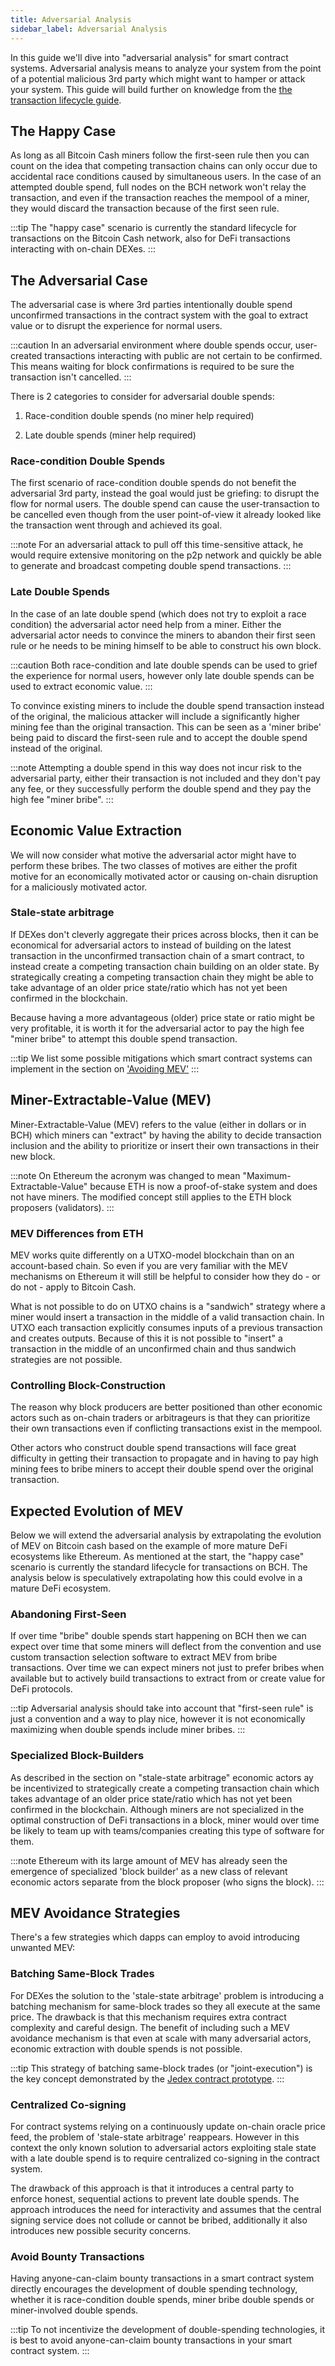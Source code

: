 ```yaml
---
title: Adversarial Analysis
sidebar_label: Adversarial Analysis
---
```


In this guide we'll dive into "adversarial analysis" for smart contract systems. Adversarial analysis means to analyze your system from the point of a potential malicious 3rd party which might want to hamper or attack your system. This guide will build further on knowledge from the [the transaction lifecycle guide](/docs/guides/lifecycle).

## The Happy Case

As long as all Bitcoin Cash miners follow the first-seen rule then you can count on the idea that competing transaction chains can only occur due to accidental race conditions caused by simultaneous users. In the case of an attempted double spend, full nodes on the BCH network won't relay the transaction, and even if the transaction reaches the mempool of a miner, they would discard the transaction because of the first seen rule.

:::tip
The "happy case" scenario is currently the standard lifecycle for transactions on the Bitcoin Cash network, also for DeFi transactions interacting with on-chain DEXes.
:::

## The Adversarial Case

The adversarial case is where 3rd parties intentionally double spend unconfirmed transactions in the contract system with the goal to extract value or to disrupt the experience for normal users.

:::caution
In an adversarial environment where double spends occur, user-created transactions interacting with public are not certain to be confirmed. This means waiting for block confirmations is required to be sure the transaction isn't cancelled.
:::

There is 2 categories to consider for adversarial double spends:

1) Race-condition double spends (no miner help required)

2) Late double spends (miner help required)

### Race-condition Double Spends

The first scenario of race-condition double spends do not benefit the adversarial 3rd party, instead the goal would just be griefing: to disrupt the flow for normal users. The double spend can cause the user-transaction to be cancelled even though from the user point-of-view it already looked like the transaction went through and achieved its goal.

:::note
For an adversarial attack to pull off this time-sensitive attack, he would require extensive monitoring on the p2p network and quickly be able to generate and broadcast competing double spend transactions.
:::

### Late Double Spends

In the case of an late double spend (which does not try to exploit a race condition) the adversarial actor need help from a miner.
Either the adversarial actor needs to convince the miners to abandon their first seen rule or he needs to be mining himself to be able to construct his own block.

:::caution
Both race-condition and late double spends can be used to grief the experience for normal users, however only late double spends can be used to extract economic value.
:::

To convince existing miners to include the double spend transaction instead of the original, the malicious attacker will include a significantly higher mining fee than the original transaction. This can be seen as a 'miner bribe' being paid to discard the first-seen rule and to accept the double spend instead of the original.

:::note
Attempting a double spend in this way does not incur risk to the adversarial party, either their transaction is not included and they don't pay any fee, or they successfully perform the double spend and they pay the high fee "miner bribe".
:::

## Economic Value Extraction

We will now consider what motive the adversarial actor might have to perform these bribes. The two classes of motives are either the profit motive for an economically motivated actor or causing on-chain disruption for a maliciously motivated actor.

### Stale-state arbitrage

If DEXes don't cleverly aggregate their prices across blocks, then it can be economical for adversarial actors to instead of building on the latest transaction in the unconfirmed transaction chain of a smart contract, to instead create a competing transaction chain building on an older state. By strategically creating a competing transaction chain they might be able to take advantage of an older price state/ratio which has not yet been confirmed in the blockchain.

Because having a more advantageous (older) price state or ratio might be very profitable, it is worth it for the adversarial actor to pay the high fee "miner bribe" to attempt this double spend transaction.

:::tip
We list some possible mitigations which smart contract systems can implement in the section on ['Avoiding MEV'](#avoiding-mev)
:::


## Miner-Extractable-Value (MEV)

Miner-Extractable-Value (MEV) refers to the value (either in dollars or in BCH) which miners can "extract" by having the ability to decide transaction inclusion and the ability to prioritize or insert their own transactions in their new block.

:::note
On Ethereum the acronym was changed to mean "Maximum-Extractable-Value" because ETH is now a proof-of-stake system and does not have miners. The modified concept still applies to the ETH block proposers (validators).
:::

### MEV Differences from ETH

MEV works quite differently on a UTXO-model blockchain than on an account-based chain. So even if you are very familiar with the MEV mechanisms on Ethereum it will still be helpful to consider how they do - or do not - apply to Bitcoin Cash.

What is not possible to do on UTXO chains is a "sandwich" strategy where a miner would insert a transaction in the middle of a valid transaction chain. In UTXO each transaction explicitly consumes inputs of a previous transaction and creates outputs. Because of this it is not possible to "insert" a transaction in the middle of an unconfirmed chain and thus sandwich strategies are not possible.

### Controlling Block-Construction

The reason why block producers are better positioned than other economic actors such as on-chain traders or arbitrageurs is that they can prioritize their own transactions even if conflicting transactions exist in the mempool.

Other actors who construct double spend transactions will face great difficulty in getting their transaction to propagate and in having to pay high mining fees to bribe miners to accept their double spend over the original transaction.

## Expected Evolution of MEV

Below we will extend the adversarial analysis by extrapolating the evolution of MEV on Bitcoin cash based on the example of more mature DeFi ecosystems like Ethereum. As mentioned at the start, the "happy case" scenario is currently the standard lifecycle for transactions on BCH. The analysis below is speculatively extrapolating how this could evolve in a mature DeFi ecosystem.

### Abandoning First-Seen

If over time "bribe" double spends start happening on BCH then we can expect over time that some miners will deflect from the convention and use custom transaction selection software to extract MEV from bribe transactions. Over time we can expect miners not just to prefer bribes when available but to actively build transactions to extract from or create value for DeFi protocols.

:::tip
Adversarial analysis should take into account that "first-seen rule" is just a convention and a way to play nice, however it is not economically maximizing when double spends include miner bribes.
:::

### Specialized Block-Builders


As described in the section on "stale-state arbitrage" economic actors ay be incentivized to strategically create a competing transaction chain which takes advantage of an older price state/ratio which has not yet been confirmed in the blockchain. Although miners are not specialized in the optimal construction of DeFi transactions in a block, miner would over time be likely to team up with teams/companies creating this type of software for them.

:::note
Ethereum with its large amount of MEV has already seen the emergence of specialized 'block builder' as a new class of relevant economic actors separate from the block proposer (who signs the block).
:::

## MEV Avoidance Strategies

There's a few strategies which dapps can employ to avoid introducing unwanted MEV:

### Batching Same-Block Trades

For DEXes the solution to the 'stale-state arbitrage' problem is introducing a batching mechanism for same-block trades so they all execute at the same price. The drawback is that this mechanism requires extra contract complexity and careful design. The benefit of including such a MEV avoidance mechanism is that even at scale with many adversarial actors, economic extraction with double spends is not possible.

:::tip
This strategy of batching same-block trades (or "joint-execution") is the key concept demonstrated by the [Jedex contract prototype](https://github.com/bitjson/jedex#demonstrated-concepts).
:::

### Centralized Co-signing

For contract systems relying on a continuously update on-chain oracle price feed, the problem of 'stale-state arbitrage' reappears.
However in this context the only known solution to adversarial actors exploiting stale state with a late double spend is to require centralized co-signing in the contract system.

The drawback of this approach is that it introduces a central party to enforce honest, sequential actions to prevent late double spends. The approach introduces the need for interactivity and assumes that the central signing service does not collude or cannot be bribed, additionally it also introduces new possible security concerns.

### Avoid Bounty Transactions

Having anyone-can-claim bounty transactions in a smart contract system directly encourages the development of double spending technology, whether it is race-condition double spends, miner bribe double spends or miner-involved double spends.

:::tip
To not incentivize the development of double-spending technologies, it is best to avoid anyone-can-claim bounty transactions in your smart contract system.
:::
